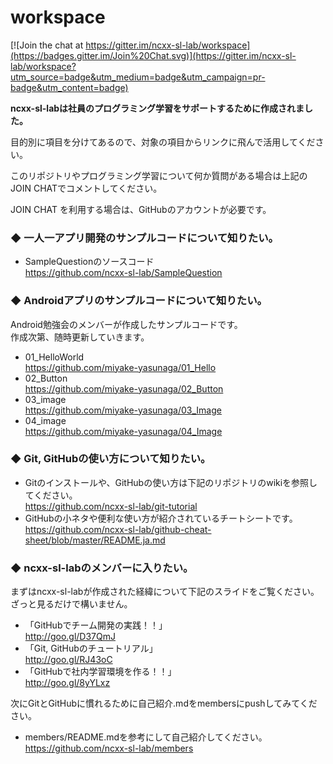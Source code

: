 # workspace

[![Join the chat at https://gitter.im/ncxx-sl-lab/workspace](https://badges.gitter.im/Join%20Chat.svg)](https://gitter.im/ncxx-sl-lab/workspace?utm_source=badge&utm_medium=badge&utm_campaign=pr-badge&utm_content=badge)

**ncxx-sl-labは社員のプログラミング学習をサポートするために作成されました。**

目的別に項目を分けてあるので、対象の項目からリンクに飛んで活用してください。

このリポジトリやプログラミング学習について何か質問がある場合は上記のJOIN CHATでコメントしてください。

JOIN CHAT を利用する場合は、GitHubのアカウントが必要です。

### ◆ 一人一アプリ開発のサンプルコードについて知りたい。
- SampleQuestionのソースコード  
https://github.com/ncxx-sl-lab/SampleQuestion


### ◆ Androidアプリのサンプルコードについて知りたい。
Android勉強会のメンバーが作成したサンプルコードです。  
作成次第、随時更新していきます。
- 01_HelloWorld  
https://github.com/miyake-yasunaga/01_Hello
- 02_Button  
https://github.com/miyake-yasunaga/02_Button
- 03_image  
https://github.com/miyake-yasunaga/03_Image
- 04_image  
https://github.com/miyake-yasunaga/04_Image


### ◆ Git, GitHubの使い方について知りたい。
- Gitのインストールや、GitHubの使い方は下記のリポジトリのwikiを参照してください。  
https://github.com/ncxx-sl-lab/git-tutorial
- GitHubの小ネタや便利な使い方が紹介されているチートシートです。  
https://github.com/ncxx-sl-lab/github-cheat-sheet/blob/master/README.ja.md


### ◆ ncxx-sl-labのメンバーに入りたい。
まずはncxx-sl-labが作成された経緯について下記のスライドをご覧ください。  
ざっと見るだけで構いません。
- 「GitHubでチーム開発の実践！！」  
http://goo.gl/D37QmJ
- 「Git, GitHubのチュートリアル」  
http://goo.gl/RJ43oC
- 「GitHubで社内学習環境を作る！！」  
http://goo.gl/8yYLxz

次にGitとGitHubに慣れるために自己紹介.mdをmembersにpushしてみてください。

- members/README.mdを参考にして自己紹介してください。  
https://github.com/ncxx-sl-lab/members
